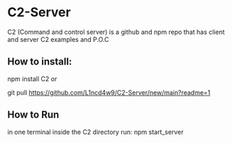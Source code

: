 # C2-Server
C2 (Command and control server) is a github and npm repo that has client and server C2 examples and P.O.C

## How to install:
   npm install C2
or

   git pull https://github.com/L1ncd4w9/C2-Server/new/main?readme=1

## How to Run
in one terminal inside the C2 directory run:
    npm start_server

